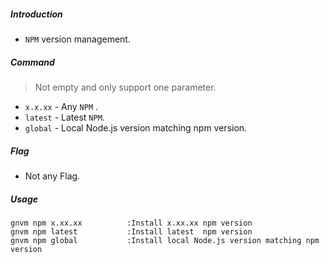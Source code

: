 ##### Introduction
* `NPM` version management.

##### Command
> Not empty and only support one parameter.

* `x.x.xx` - Any `NPM` .
* `latest` - Latest `NPM`.
* `global` - Local Node.js version matching npm version.

##### Flag
* Not any Flag.

##### Usage
```
gnvm npm x.xx.xx          :Install x.xx.xx npm version
gnvm npm latest           :Install latest  npm version
gnvm npm global           :Install local Node.js version matching npm version
```
